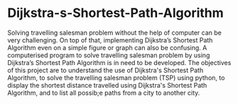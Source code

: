 # Dijkstra-s-Shortest-Path-Algorithm
Solving travelling salesman problem without the help of computer can be very challenging. On top of 
that, implementing Dijkstra’s Shortest Path Algorithm even on a simple figure or graph can also be 
confusing. A computerised program to solve travelling salesman problem by using Dijkstra’s Shortest 
Path Algorithm is in need to be developed. The objectives of this project are to understand the use 
of Dijkstra's Shortest Path Algorithm, to solve the travelling salesman problem (TSP) using python,
to display the shortest distance travelled using Dijkstra's Shortest Path Algorithm, and to list all
possib;e paths from a city to another city.
